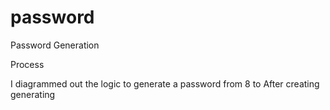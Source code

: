 # password
Password Generation

Process

I diagrammed out the logic to generate a password from 8 to 
After creating generating 